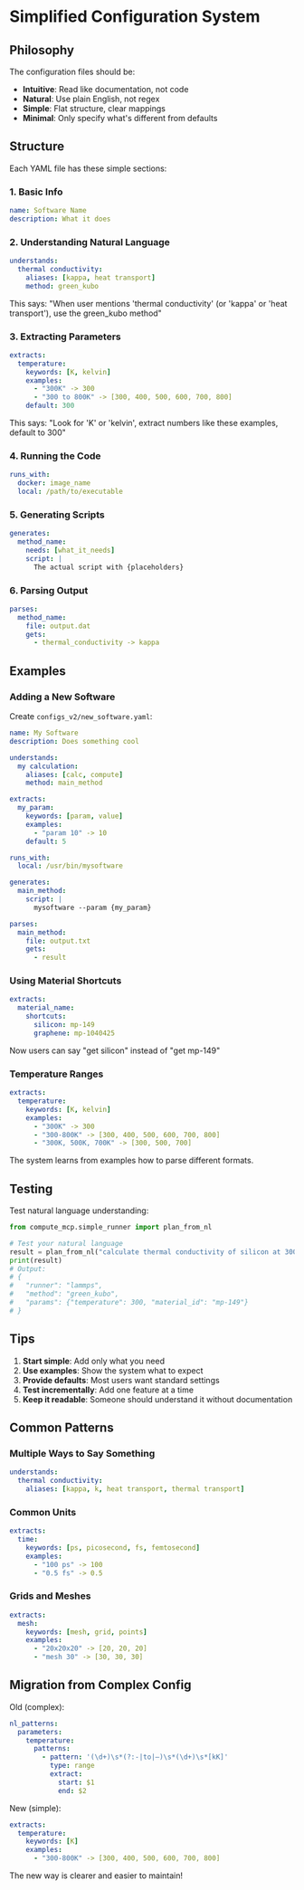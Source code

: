 # Simplified Configuration System

## Philosophy

The configuration files should be:
- **Intuitive**: Read like documentation, not code
- **Natural**: Use plain English, not regex
- **Simple**: Flat structure, clear mappings
- **Minimal**: Only specify what's different from defaults

## Structure

Each YAML file has these simple sections:

### 1. Basic Info
```yaml
name: Software Name
description: What it does
```

### 2. Understanding Natural Language
```yaml
understands:
  thermal conductivity:
    aliases: [kappa, heat transport]
    method: green_kubo
```
This says: "When user mentions 'thermal conductivity' (or 'kappa' or 'heat transport'), use the green_kubo method"

### 3. Extracting Parameters
```yaml
extracts:
  temperature:
    keywords: [K, kelvin]
    examples:
      - "300K" -> 300
      - "300 to 800K" -> [300, 400, 500, 600, 700, 800]
    default: 300
```
This says: "Look for 'K' or 'kelvin', extract numbers like these examples, default to 300"

### 4. Running the Code
```yaml
runs_with:
  docker: image_name
  local: /path/to/executable
```

### 5. Generating Scripts
```yaml
generates:
  method_name:
    needs: [what_it_needs]
    script: |
      The actual script with {placeholders}
```

### 6. Parsing Output
```yaml
parses:
  method_name:
    file: output.dat
    gets:
      - thermal_conductivity -> kappa
```

## Examples

### Adding a New Software

Create `configs_v2/new_software.yaml`:

```yaml
name: My Software
description: Does something cool

understands:
  my calculation:
    aliases: [calc, compute]
    method: main_method

extracts:
  my_param:
    keywords: [param, value]
    examples:
      - "param 10" -> 10
    default: 5

runs_with:
  local: /usr/bin/mysoftware

generates:
  main_method:
    script: |
      mysoftware --param {my_param}

parses:
  main_method:
    file: output.txt
    gets:
      - result
```

### Using Material Shortcuts

```yaml
extracts:
  material_name:
    shortcuts:
      silicon: mp-149
      graphene: mp-1040425
```

Now users can say "get silicon" instead of "get mp-149"

### Temperature Ranges

```yaml
extracts:
  temperature:
    keywords: [K, kelvin]
    examples:
      - "300K" -> 300
      - "300-800K" -> [300, 400, 500, 600, 700, 800]
      - "300K, 500K, 700K" -> [300, 500, 700]
```

The system learns from examples how to parse different formats.

## Testing

Test natural language understanding:

```python
from compute_mcp.simple_runner import plan_from_nl

# Test your natural language
result = plan_from_nl("calculate thermal conductivity of silicon at 300K")
print(result)
# Output:
# {
#   "runner": "lammps",
#   "method": "green_kubo",
#   "params": {"temperature": 300, "material_id": "mp-149"}
# }
```

## Tips

1. **Start simple**: Add only what you need
2. **Use examples**: Show the system what to expect
3. **Provide defaults**: Most users want standard settings
4. **Test incrementally**: Add one feature at a time
5. **Keep it readable**: Someone should understand it without documentation

## Common Patterns

### Multiple Ways to Say Something
```yaml
understands:
  thermal conductivity:
    aliases: [kappa, k, heat transport, thermal transport]
```

### Common Units
```yaml
extracts:
  time:
    keywords: [ps, picosecond, fs, femtosecond]
    examples:
      - "100 ps" -> 100
      - "0.5 fs" -> 0.5
```

### Grids and Meshes
```yaml
extracts:
  mesh:
    keywords: [mesh, grid, points]
    examples:
      - "20x20x20" -> [20, 20, 20]
      - "mesh 30" -> [30, 30, 30]
```

## Migration from Complex Config

Old (complex):
```yaml
nl_patterns:
  parameters:
    temperature:
      patterns:
        - pattern: '(\d+)\s*(?:-|to|–)\s*(\d+)\s*[kK]'
          type: range
          extract:
            start: $1
            end: $2
```

New (simple):
```yaml
extracts:
  temperature:
    keywords: [K]
    examples:
      - "300-800K" -> [300, 400, 500, 600, 700, 800]
```

The new way is clearer and easier to maintain!